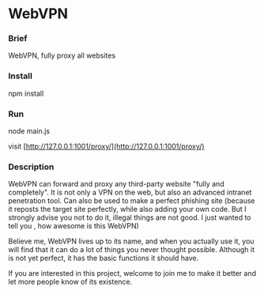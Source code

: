 # WebVPN

### Brief
WebVPN, fully proxy all websites

### Install
npm install

### Run
node main.js

visit [http://127.0.0.1:1001/proxy/](http://127.0.0.1:1001/proxy/)

### Description
WebVPN can forward and proxy any third-party website "fully and completely". It is not only a VPN on the web, but also an advanced intranet penetration tool. Can also be used to make a perfect phishing site (because it reposts the target site perfectly, while also adding your own code. But I strongly advise you not to do it, illegal things are not good. I just wanted to tell you , how awesome is this WebVPN)

Believe me, WebVPN lives up to its name, and when you actually use it, you will find that it can do a lot of things you never thought possible. Although it is not yet perfect, it has the basic functions it should have.

If you are interested in this project, welcome to join me to make it better and let more people know of its existence.
